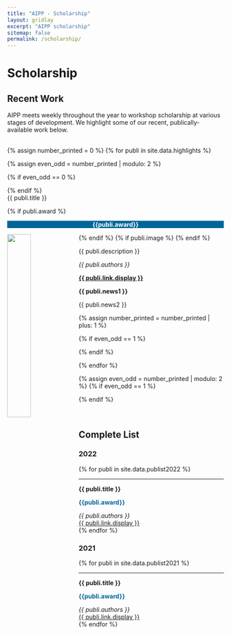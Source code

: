 ```yaml
---
title: "AIPP - Scholarship"
layout: gridlay
excerpt: "AIPP scholarship"
sitemap: false
permalink: /scholarship/
---
```



# Scholarship

## Recent Work

AIPP meets weekly throughout the year to workshop scholarship at various stages of development. We highlight some of our recent, publically-available work below.
<br><br>

{% assign number_printed = 0 %}
{% for publi in site.data.highlights %}

{% assign even_odd = number_printed | modulo: 2 %}

{% if even_odd == 0 %}
<div class="row">
{% endif %}

<div class="col-sm-6 clearfix">
 <div class="well">
  <pubtit>{{ publi.title }}</pubtit>

  {% if publi.award %}
  <p style="margin-top: 10px; background-color: #006699; color: #FFFFFF;text-align: center"><b>{{publi.award}}</b></p>
  {% endif %}
  {% if publi.image %}
  <img src="{{ site.url }}{{ site.baseurl }}/images/pubpic/{{ publi.image }}" class="img-responsive" width="33%" style="float: left" />
  {% endif %}
  <p>{{ publi.description }}</p>
  <p><em>{{ publi.authors }}</em></p>
  <p><strong><a href="{{ publi.link.url }}">{{ publi.link.display }}</a></strong></p>
  <p class="text-danger"><strong> {{ publi.news1 }}</strong></p>
  <p> {{ publi.news2 }}</p>
 </div>
</div>

{% assign number_printed = number_printed | plus: 1 %}

{% if even_odd == 1 %}
</div>
{% endif %}

{% endfor %}

{% assign even_odd = number_printed | modulo: 2 %}
{% if even_odd == 1 %}
</div>
{% endif %}

<p> &nbsp; </p>


## Complete List

<!--there has to be a way to factor this nicely, but don't know
  enough of liquid syntax to do that right now-->

### 2022
  
{% for publi in site.data.publist2022 %}
  <hr class="rounded">
  <b>{{ publi.title }}</b> <br />
  <p style="color: #006699"><b>{{publi.award}}</b></p>
  <em>{{ publi.authors }} </em><br /><a href="{{ publi.link.url }}">{{ publi.link.display }}</a>
  <br>
{% endfor %}

<br>

### 2021
  
{% for publi in site.data.publist2021 %}
  <hr class="rounded">
  <b>{{ publi.title }}</b> <br />
  <p style="color: #006699"><b>{{publi.award}}</b></p>
  <em>{{ publi.authors }} </em><br /><a href="{{ publi.link.url }}">{{ publi.link.display }}</a>
  <br>
{% endfor %}

<br>

<!--
### 2020
  

{% for publi in site.data.publist2020 %}
  <hr class="rounded">
  <b>{{ publi.title }}</b> <br />
  <p style="color: #006699"><b>{{publi.award}}</b></p>
  <em>{{ publi.authors }} </em><br /><a href="{{ publi.link.url }}">{{ publi.link.display }}</a>
  <br>
{% endfor %}

<br>
-->
